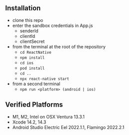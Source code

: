 ## Installation

- clone this repo
- enter the sandbox credentials in App.js
  - senderId
  - clientId
  - clientSecret 
- from the terminal at the root of the repository
  - `cd ReactNative`
  - `npm install`
  - `cd ios`
  - `pod install`
  - `cd ..`
  - `npx react-native start`
- from a second terminal 
  - `npm run <platform> (android | ios)`

## Verified Platforms
- M1, M2, Intel on OSX Ventura 13.3.1
- Xcode 14.2, 14.3
- Android Studio Electric Eel 2022.1.1, Flamingo 2022.2.1

